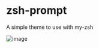 # zsh-prompt
A simple theme to use with my-zsh
<br>


![image](https://github.com/Zyfax/zsh-prompt/assets/13405548/1bf34564-4f9a-4294-b6ae-5fc09816e83e)
